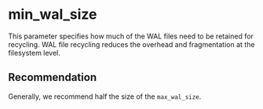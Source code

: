 # min_wal_size
This parameter specifies how much of the WAL files need to be retained for recycling.
WAL file recycling reduces the overhead and fragmentation at the filesystem level.

## Recommendation
Generally, we recommend half the size of the `max_wal_size`.
